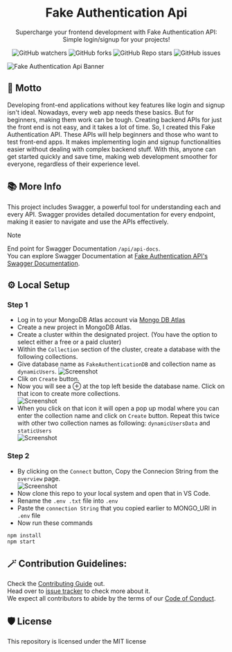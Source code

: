 <h1 align="center" id="title">Fake Authentication Api</h1>
<p align="center" id="description">Supercharge your frontend development with Fake Authentication API: Simple login/signup for your projects!</p>

<div align="center"> 

![GitHub watchers](https://img.shields.io/github/watchers/rakshixh/FakeAuthentication-API?label=Number%20of%20Watchers&style=flat&labelColor=purple&color=blue)
![GitHub forks](https://img.shields.io/github/forks/rakshixh/FakeAuthentication-API?label=Number%20of%20Forks&style=flat&labelColor=purple&color=blue)
![GitHub Repo stars](https://img.shields.io/github/stars/rakshixh/FakeAuthentication-API?style=flat&label=Number%20of%20Stars&labelColor=purple&color=blue)
![GitHub issues](https://img.shields.io/github/issues/rakshixh/FakeAuthentication-API?label=Number%20of%20Issues&labelColor=purple&color=blue)

</div>

![Fake Authentication Api Banner](https://github.com/rakshixh/FakeAuthentication-API/assets/83587918/269168d2-6d7e-437e-967c-5382a648c001)

<h2>👾 Motto</h2>
<p>Developing front-end applications without key features like login and signup isn't ideal. Nowadays, every web app needs these basics. But for beginners, making them work can be tough. Creating backend APIs for just the front end is not easy, and it takes a lot of time. So, I created this Fake Authentication API. These APIs will help beginners and those who want to test front-end apps. It makes implementing login and signup functionalities easier without dealing with complex backend stuff. With this, anyone can get started quickly and save time, making web development smoother for everyone, regardless of their experience level.</p>

<h2>📚 More Info </h2>

This project includes Swagger, a powerful tool for understanding each and every API. Swagger provides detailed documentation for every endpoint, making it easier to navigate and use the APIs effectively.

> [!NOTE]
> End point for Swagger Documentation `/api/api-docs`.<br>
> You can explore Swagger Documentation at [Fake Authentication API's Swagger Documentation](https://fakeauthentication-api.onrender.com/api/api-docs/).

<h2>⚙️ Local Setup</h2>

### Step 1
- Log in to your MongoDB Atlas account via [Mongo DB Atlas](https://account.mongodb.com/account/login)
- Create a new project in MongoDB Atlas.
- Create a cluster within the designated project. (You have the option to select either a free or a paid cluster)
- Within the `Collection` section of the cluster, create a database with the following collections.
- Give database name as `FakeAuthenticationDB` and collection name as `dynamicUsers`.
 ![Screenshot](https://github.com/rakshixh/FakeAuthentication-API/assets/83587918/d30e7957-b36d-482b-aad8-70b0e6e1c154)
- Clik on `Create` button.
- Now you will see a &#8853; at the top left beside the database name. Click on that icon to create more collections. <br>
 ![Screenshot](https://github.com/rakshixh/FakeAuthentication-API/assets/83587918/bba0179c-b792-41c8-b1dc-ea37a3fca4eb)
- When you click on that icon it will open a pop up modal where you can enter the collection name and click on `Create` button. Repeat this twice with other two collection names as following: `dynamicUsersData` and `staticUsers` <br>
 ![Screenshot](https://github.com/rakshixh/FakeAuthentication-API/assets/83587918/d7896be3-27cc-4f87-89f3-e53cdf6ddc6e)

### Step 2
- By clicking on the `Connect` button, Copy the Connecion String from the `overview` page. <br>
![Screenshot](https://github.com/rakshixh/FakeAuthentication-API/assets/83587918/40fd3c4d-04ef-4aae-9692-10d83058844a)
- Now clone this repo to your local system and open that in VS Code.
- Rename the `.env .txt` file into `.env`
- Paste the `connection String` that you copied earlier to MONGO_URI in `.env` file
- Now run these commands
```
npm install
npm start
```

<h2>🪄 Contribution Guidelines:</h2>

Check the [Contributing Guide](https://github.com/rakshixh/FakeAuthentication-API/blob/main/.github/CONTRIBUTING.md) out. <br>
Head over to [issue tracker](https://github.com/rakshixh/FakeAuthentication-API/issues) to check more about it. <br>
We expect all contributors to abide by the terms of our [Code of Conduct](https://github.com/rakshixh/FakeAuthentication-API/blob/main/.github/CODE_OF_CONDUCT.md).

<h2>🛡️ License</h2>

This repository is licensed under the MIT license

